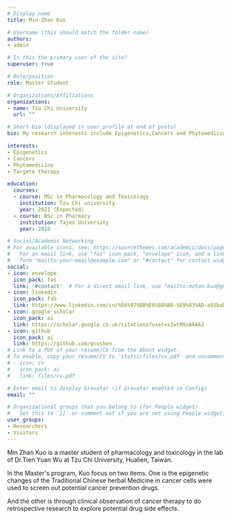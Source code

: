 ```yaml
---
# Display name
title: Min Zhan Kuo

# Username (this should match the folder name)
authors:
- admin

# Is this the primary user of the site?
superuser: true

# Role/position
role: Master Student 

# Organizations/Affiliations
organizations:
- name: Tzu Chi University
  url: ""

# Short bio (displayed in user profile at end of posts)
bio: My research interests include Epigenetics,Cancers and Phytomedicine.

interests:
- Epigenetics
- Cancers
- Phytomedicine
- Targete therapy

education:
  courses:
  - course: MSc in Pharmacology and Toxicology
    institution: Tzu Chi university
    year: 2021 (Expected)
  - course: BSc in Pharmacy
    institution: Tajen University
    year: 2018

# Social/Academic Networking
# For available icons, see: https://sourcethemes.com/academic/docs/page-builder/#icons
#   For an email link, use "fas" icon pack, "envelope" icon, and a link in the
#   form "mailto:your-email@example.com" or "#contact" for contact widget.
social:
- icon: envelope
  icon_pack: fas
  link: '#contact'  # For a direct email link, use "mailto:mzhan.kuo@gmail.com".
- icon: linkedin
  icon_pack: fab
  link: https://www.linkedin.com/in/%E6%97%BB%E6%88%B0-%E9%83%AD-a93bab118/
- icon: google-scholar
  icon_pack: ai
  link: https://scholar.google.co.uk/citations?user=sIwtMXoAAAAJ
- icon: github
  icon_pack: ai
  link: https://github.com/gcushen
# Link to a PDF of your resume/CV from the About widget.
# To enable, copy your resume/CV to `static/files/cv.pdf` and uncomment the lines below.
# - icon: cv
#   icon_pack: ai
#   link: files/cv.pdf

# Enter email to display Gravatar (if Gravatar enabled in Config)
email: ""

# Organizational groups that you belong to (for People widget)
#   Set this to `[]` or comment out if you are not using People widget.
user_groups:
- Researchers
- Visitors
---
```


Min Zhan Kuo is a master student of pharmacology and toxicology in the lab of Dr.Tien Yuan Wu at Tzu Chi University, Hualien, Taiwan. 

In the Master's program, Kuo focus on two items. 
One is the epigenetic changes of the Traditional Chinese herbal Medicine in cancer cells were used to screen out potential cancer prevention drugs. 

And the other is through clinical observation of cancer therapy to do retrospective research to explore potential drug side effects.
